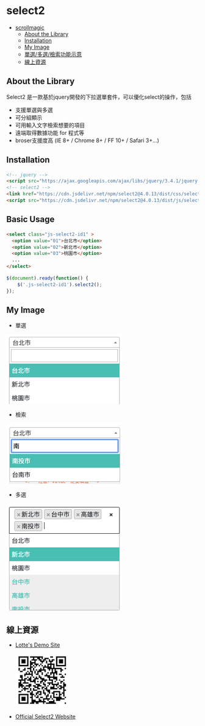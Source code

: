 # select2

<!-- toc -->

- [scrollmagic](#scrollmagic)
  - [About the Library](#about-the-library)
  - [Installation](#installation)
  - [My Image](#my-image)
  - [單選/多選/檢索功能示意](#basic-usage)  
  - [線上資源](#%e7%b7%9a%e4%b8%8a%e8%b3%87%e6%ba%90)

<!-- tocstop -->

## About the Library

Select2 是一款基於jquery開發的下拉選單套件，可以優化select的操作，包括

- 支援單選與多選
- 可分組顯示
- 可用輸入文字檢索想要的項目
- 遠端取得數據功能 for 程式等
- broser支援度高 (IE 8+ / Chrome 8+ / FF 10+ / Safari 3+...)

## Installation

```html
<!-- jquery -->
<script src="https://ajax.googleapis.com/ajax/libs/jquery/3.4.1/jquery.min.js"></script>
<!-- select2 -->
<link href="https://cdn.jsdelivr.net/npm/select2@4.0.13/dist/css/select2.min.css" rel="stylesheet" />
<script src="https://cdn.jsdelivr.net/npm/select2@4.0.13/dist/js/select2.js"></script>

```

## Basic Usage


```html
<select class="js-select2-id1" >
  <option value="01">台北市</option>
  <option value="02">新北市</option>
  <option value="03">桃園市</option>
  ...
</select>
```
```js
$(document).ready(function() {
    $('.js-select2-id1').select2();
});
```

## My Image

- 單選

![printscreen](images/01.png)

- 檢索

![printscreen](images/02.png)

- 多選

![printscreen](images/03.png)

## 線上資源

- [Lotte's Demo Site](https://lottevic.github.io/select2demo/src)

  ![printscreen](images/qr-code.png)
- [Official Select2 Website](https://select2.org/)
